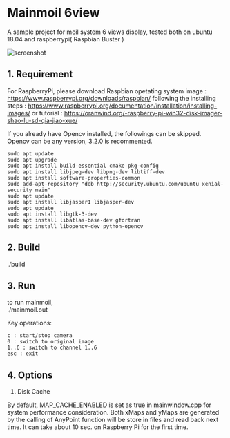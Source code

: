 # Mainmoil 6view

A sample project for moil system 6 views display, tested both on ubuntu 18.04 and raspberrypi( Raspbian Buster ) 

![screenshot](https://github.com/cjchng/mainmoil_6view/blob/master/images/screenshot.png?raw=true)

## 1. Requirement 

For RaspberryPi, please download Raspbian opetating system image :
https://www.raspberrypi.org/downloads/raspbian/
following the installing steps : 
https://www.raspberrypi.org/documentation/installation/installing-images/
or tutorial :
https://oranwind.org/-raspberry-pi-win32-disk-imager-shao-lu-sd-qia-jiao-xue/

If you already have Opencv installed, the followings can be skipped. Opencv can be any version, 3.2.0 is recommented.  

	sudo apt update
	sudo apt upgrade
	sudo apt install build-essential cmake pkg-config
	sudo apt install libjpeg-dev libpng-dev libtiff-dev
	sudo apt install software-properties-common
	sudo add-apt-repository "deb http://security.ubuntu.com/ubuntu xenial-security main"
	sudo apt update
	sudo apt install libjasper1 libjasper-dev
	sudo apt update
	sudo apt install libgtk-3-dev
	sudo apt install libatlas-base-dev gfortran
	sudo apt install libopencv-dev python-opencv

## 2. Build

./build

## 3. Run

to run mainmoil,  
./mainmoil.out

Key operations:

	c : start/stop camera
	0 : switch to original image
	1..6 : switch to channel 1..6
	esc : exit

## 4. Options 

1. Disk Cache

  By default, MAP_CACHE_ENABLED is set as true in mainwindow.cpp for system performance consideration. Both xMaps and yMaps are generated by the calling of AnyPoint function will be store in files and read back next time. It can take about 10 sec. on Raspberry Pi for the first time.














